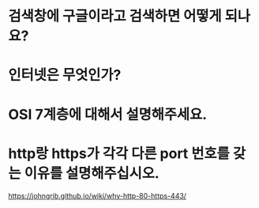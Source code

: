 # 검색창에 구글이라고 검색하면 어떻게 되나요?

# 인터넷은 무엇인가?

# OSI 7계층에 대해서 설명해주세요.

# http랑 https가 각각 다른 port 번호를 갖는 이유를 설명해주십시오.

https://johngrib.github.io/wiki/why-http-80-https-443/
